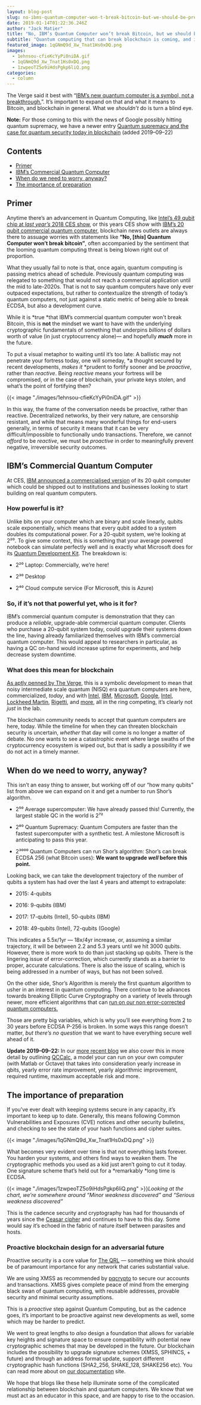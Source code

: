 ```yaml
---
layout: blog-post
slug: no-ibms-quantum-computer-won-t-break-bitcoin-but-we-should-be-prepared-for-one-that-can
date: 2019-01-14T01:22:36.246Z
author: "Jack Matier"
title: "No, IBM’s Quantum Computer won’t break Bitcoin, but we should be prepared for one that can."
subtitle: "Quantum computing that can break blockchain is coming, and it’s time the blockchain community accepts it — so we can prepare ourselves."
featured_image: 1qGNmQ9d_Xw_Tnat1Hs0xDQ.png
images:
  - 1ehnsou-cfieKcYyPi0niDA.gif
  - 1qGNmQ9d_Xw_Tnat1Hs0xDQ.png
  - 1zwpeoTZ5o9iHdsPgkp6liQ.png
categories:
  - column
---
```


The Verge said it best with “[IBM’s new quantum computer is a symbol, not a breakthrough.](https://www.theverge.com/2019/1/8/18171732/ibm-quantum-computer-20-qubit-q-system-one-ces-2019)”. It’s important to expand on that and what it means to Bitcoin, and blockchain in general. What we *shouldn’t* do is turn a blind eye.

**Note:** For those coming to this with the news of Google possibly hitting quantum supremacy, we have a newer entry [Quantum supremacy and the case for quantum security today in blockchain](/blog/quantum-supremacy-and-the-case-for-quantum-security-today-in-blockchain) (added 2019–09–22)

## Contents

* [Primer](#primer)
* [IBM’s Commercial Quantum Computer](#ibms-commercial-quantum-computer)
* [When do we need to worry, anyway?](#when-do-we-need-to-worry-anyway)
* [The importance of preparation](#the-importance-of-preparation)

## Primer

Anytime there’s an advancement in Quantum Computing, like [Intel’s 49 qubit chip at *last year’s* 2018 CES show](https://spectrum.ieee.org/tech-talk/computing/hardware/intels-49qubit-chip-aims-for-quantum-supremacy), or this years CES show with [IBM’s 20 qubit commercial quantum computer](https://www.theverge.com/2019/1/8/18171732/ibm-quantum-computer-20-qubit-q-system-one-ces-2019), blockchain news outlets are always there to assuage worries with statements like **“No, [*this*] Quantum Computer won’t break bitcoin”**, often accompanied by the sentiment that the looming quantum computing threat is being blown right out of proportion.

What they usually fail to note is that, once again, quantum computing is passing metrics ahead of schedule. Previously quantum computing was relegated to something that would not reach a commercial application until the mid to late-2020s. That is not to say quantum computers have only ever outpaced expectations, but rather to contextualize the strength of today’s quantum computers, not just against a static metric of being able to break ECDSA, but also a development curve.

While it is *true *that IBM’s commercial quantum computer won't break Bitcoin, this is **not** the mindset we want to have with the underlying cryptographic fundamentals of something that underpins *billions* of dollars worth of value (in just cryptocurrency alone)— and hopefully ***much*** more in the future.

To put a visual metaphor to waiting until it’s too late: A ballistic may not penetrate your fortress today, one will someday, *a thought secured by recent developments, *makes it* *prudent to fortify sooner and be *proactive*, rather than *reactive*. Being *reactive* means your fortress will be compromised, or in the case of blockchain, your private keys stolen, and what’s the point of fortifying then?

{{< image "./images/1ehnsou-cfieKcYyPi0niDA.gif" >}}

In this way, the frame of the conversation needs be proactive, rather than reactive. Decentralized networks, by their very nature, are censorship resistant, and while that means many wonderful things for end-users generally, in terms of security it means that it can be very difficult/impossible to functionally undo transactions. Therefore, we cannot *afford* to be *reactive*, we must be *proactive* in order to meaningfully prevent negative, irreversible security outcomes.

## IBM’s Commercial Quantum Computer

At CES, [IBM announced a commercialised version](https://newsroom.ibm.com/2019-01-08-IBM-Unveils-Worlds-First-Integrated-Quantum-Computing-System-for-Commercial-Use#assets_115:1612) of its 20 qubit computer which could be shipped out to institutions and businesses looking to start building on real quantum computers.

### How powerful is it?

Unlike bits on your computer which are binary and scale linearly, qubits scale exponentially, which means that every qubit added to a system doubles its computational power. For a 20-qubit system, we’re looking at 2²⁰. To give some context, this is something that your average powered notebook can simulate perfectly well and is exactly what Microsoft does for its [Quantum Development Kit](https://www.microsoft.com/en-us/quantum/development-kit). The breakdown is:

* 2²⁰ Laptop: Commercially, we’re here!

* 2³⁰ Desktop

* 2⁴⁰ Cloud compute service (For Microsoft, this is Azure)

### So, if it’s not that powerful yet, who is it for?

IBM’s commercial quantum computer is demonstration that they can produce a *reliable*, upgrade-able commercial quantum computer. Clients who purchase a 20-qubit system today, could upgrade their systems down the line, having already familiarized themselves with IBM’s commercial quantum computer. This would appeal to researchers in particular, as having a QC on-hand would increase uptime for experiments, and help decrease system downtime.

### What does this mean for blockchain

[As aptly penned by The Verge](https://www.theverge.com/2019/1/8/18171732/ibm-quantum-computer-20-qubit-q-system-one-ces-2019), this is a symbolic development to mean that noisy intermediate scale quantum (NISQ) era quantum computers are here, commercialized, *today*, and with [Intel](https://newsroom.intel.com/press-kits/quantum-computing/), [IBM](https://www.research.ibm.com/ibm-q/), [Microsoft](https://www.microsoft.com/en-ca/quantum/), [Google](https://ai.google/research/teams/applied-science/quantum-ai/), [Intel](https://newsroom.intel.com/tag/quantum-computing/), [Lockheed Martin](https://www.lockheedmartin.ca/ca/what-we-do/emerging-technologies/quantum-computing.html), [Rigetti](https://www.rigetti.com/), and [more](https://quantumcomputingreport.com/players/public-companies/), all in the ring competing, it’s clearly not *just* in the lab.

The blockchain community needs to accept that quantum computers are here, today. While the timeline for when they can threaten blockchain security is uncertain, *whether* that day will come is no longer a matter of debate. No one wants to see a catastrophic event where large swaths of the cryptocurrency ecosystem is wiped out, but that is sadly a possibility if we do not act in a timely manner.

## When do we need to worry, anyway?

This isn’t an easy thing to answer, but working off of our “how many qubits” list from above we can expand on it and get a number to run Shor’s algorithm.

* 2⁵⁰ Average supercomputer: We have already passed this! Currently, the largest stable QC in the world is 2⁷²

* 2⁸⁰ Quantum Supremacy: Quantum Computers are faster than the fastest supercomputer with a synthetic test. A milestone Microsoft is anticipating to pass this year.

* 2³⁰⁰⁰ Quantum Computers can run Shor’s algorithm: Shor’s can break ECDSA 256 (what Bitcoin uses): **We want to upgrade *well* before this point.**

Looking back, we can take the development trajectory of the number of qubits a system has had over the last 4 years and attempt to extrapolate:

* 2015: 4-qubits

* 2016: 9-qubits (IBM)

* 2017: 17-qubits (Intel), 50-qubits (IBM)

* 2018: 49-qubits (Intel), 72-qubits (Google)

This indicates a 5.5x/1yr — 18x/4yr increase, or, assuming a similar trajectory, it will be between 2.2 and 5.3 years until we hit 3000 qubits. However, there is more work to do than just stacking up qubits. There is the lingering issue of error-correction, which currently stands as a barrier to proper, accurate calculations. There is also the issue of scaling, which is being addressed in a number of ways, but has not been solved.

On the other side, Shor’s Algorithm is merely the first quantum algorithm to usher in an interest in quantum computing. There continue to be advances towards breaking Elliptic Curve Cryptography on a variety of levels through newer, more efficient algorithms that can [run on our non error-corrected quantum computers.](https://quantumcomputingreport.com/news/zapata-develops-potential-alternative-to-shors-factoring-algorithm-for-nisq-quantum-computers/)

Those are pretty big variables, which is why you’ll see everything from 2 to 30 years before ECDSA P-256 is broken. In some ways this range doesn’t matter, *but there’s no question* that we want to have everything secure well ahead of it.

**Update 2019–09–22:** In our [more recent blog](/blog/quantum-supremacy-and-the-case-for-quantum-security-today-in-blockchain) we also cover this in more detail by outlining [QCCalc](https://github.com/theqrl-community/QCcalc), a model your can run on your own computer (with Matlab or Octave) that takes into consideration yearly increase in qbits, yearly error rate improvement, yearly algorithmic improvement, required runtime, maximum acceptable risk and more.

## The importance of preparation

If you’ve ever dealt with keeping systems secure in any capacity, it’s important to keep up to date. Generally, this means following Common Vulnerabilities and Exposures (CVE) notices and other security bulletins, and checking to see the state of your hash functions and cipher suites.

{{< image "./images/1qGNmQ9d_Xw_Tnat1Hs0xDQ.png" >}}

What becomes very evident over time is that not everything lasts forever. You harden your systems, and others find ways to weaken them. The cryptographic methods you used as a kid just aren’t going to cut it today. One signature scheme that’s held out for a *remarkably *long time is ECDSA.

{{< image "./images/1zwpeoTZ5o9iHdsPgkp6liQ.png" >}}*Looking at the chart, we’re somewhere around “Minor weakness discovered” and “Serious weakness discovered”*

This is the cadence security and cryptography has had for thousands of years since the [Ceasar cipher](https://en.wikipedia.org/wiki/Caesar_cipher) and continues to have to this day. Some would say it’s echoed in the fabric of nature itself between parasites and hosts.

### Proactive blockchain design for an adversarial future

Proactive security is a core value for [The QRL](https://theqrl.org) — something we think should be of paramount importance for any network that caries substantial value.

We are using XMSS as recommended by [pqcrypto](https://pqcrypto.org) to secure our accounts and transactions. XMSS gives complete peace of mind from the emerging black swan of quantum computing, with reusable addresses, provable security and minimal security assumptions.

This is a *proactive* step against Quantum Computing, but as the cadence goes, it’s important to be proactive against new developments as well, some which may be harder to predict.

We went to great lengths to *also* design a foundation that allows for variable key heights and signature space to ensure compatibility with potential new cryptographic schemes that may be developed in the future. Our blockchain includes the possibility to upgrade signature schemes (XMSS, SPHINCS, + future) and through an address format update, support different cryptographic hash functions (SHA2_256, SHAKE_128, SHAKE256 etc). You can read more about on [our documentation](https://docs.theqrl.org/developers/address/) site.

We hope that blogs like these help illuminate some of the complicated relationship between blockchain and quantum computers. We know that we must act as an educator in this space, and are happy to rise to the occasion.
